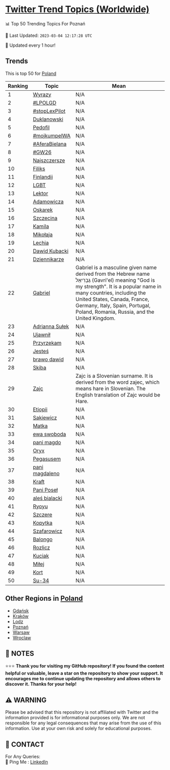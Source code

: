 [Twitter Trend Topics (Worldwide)](https://github.com/ErcinDedeoglu/Twitter-Trend-Topics)
==========


📊 Top 50 Trending Topics For Poznań

📆 Last Updated: `2023-03-04 12:17:28 UTC`

🔧 Updated every 1 hour!


## Trends

This is top 50 for [Poland](</Poland>)

| Ranking | Topic | Mean |
| ------- | ------------ | ------------ |
| 1 | [Wyrazy](http://twitter.com/search?q=Wyrazy) | N/A |
| 2 | [#LPOLGD](http://twitter.com/search?q=%23LPOLGD) | N/A |
| 3 | [#stopLexPilot](http://twitter.com/search?q=%23stopLexPilot) | N/A |
| 4 | [Duklanowski](http://twitter.com/search?q=Duklanowski) | N/A |
| 5 | [Pedofil](http://twitter.com/search?q=Pedofil) | N/A |
| 6 | [#mojkumpelWA](http://twitter.com/search?q=%23mojkumpelWA) | N/A |
| 7 | [#AferaBielana](http://twitter.com/search?q=%23AferaBielana) | N/A |
| 8 | [#GW26](http://twitter.com/search?q=%23GW26) | N/A |
| 9 | [Najszczersze](http://twitter.com/search?q=Najszczersze) | N/A |
| 10 | [Filiks](http://twitter.com/search?q=Filiks) | N/A |
| 11 | [Finlandii](http://twitter.com/search?q=Finlandii) | N/A |
| 12 | [LGBT](http://twitter.com/search?q=LGBT) | N/A |
| 13 | [Lektor](http://twitter.com/search?q=Lektor) | N/A |
| 14 | [Adamowicza](http://twitter.com/search?q=Adamowicza) | N/A |
| 15 | [Oskarek](http://twitter.com/search?q=Oskarek) | N/A |
| 16 | [Szczecina](http://twitter.com/search?q=Szczecina) | N/A |
| 17 | [Kamila](http://twitter.com/search?q=Kamila) | N/A |
| 18 | [Mikołaja](http://twitter.com/search?q=Miko%c5%82aja) | N/A |
| 19 | [Lechia](http://twitter.com/search?q=Lechia) | N/A |
| 20 | [Dawid Kubacki](http://twitter.com/search?q=Dawid+Kubacki) | N/A |
| 21 | [Dziennikarze](http://twitter.com/search?q=Dziennikarze) | N/A |
| 22 | [Gabriel](http://twitter.com/search?q=Gabriel) | Gabriel is a masculine given name derived from the Hebrew name גַבְרִיאֵל (Gavri'el) meaning "God is my strength". It is a popular name in many countries, including the United States, Canada, France, Germany, Italy, Spain, Portugal, Poland, Romania, Russia, and the United Kingdom. |
| 23 | [Adrianna Sułek](http://twitter.com/search?q=Adrianna+Su%c5%82ek) | N/A |
| 24 | [Ujawnił](http://twitter.com/search?q=Ujawni%c5%82) | N/A |
| 25 | [Przyrzekam](http://twitter.com/search?q=Przyrzekam) | N/A |
| 26 | [Jesteś](http://twitter.com/search?q=Jeste%c5%9b) | N/A |
| 27 | [brawo dawid](http://twitter.com/search?q=brawo+dawid) | N/A |
| 28 | [Skiba](http://twitter.com/search?q=Skiba) | N/A |
| 29 | [Zajc](http://twitter.com/search?q=Zajc) | Zajc is a Slovenian surname. It is derived from the word zajec, which means hare in Slovenian. The English translation of Zajc would be Hare. |
| 30 | [Etiopii](http://twitter.com/search?q=Etiopii) | N/A |
| 31 | [Sakiewicz](http://twitter.com/search?q=Sakiewicz) | N/A |
| 32 | [Matka](http://twitter.com/search?q=Matka) | N/A |
| 33 | [ewa swoboda](http://twitter.com/search?q=ewa+swoboda) | N/A |
| 34 | [pani magdo](http://twitter.com/search?q=pani+magdo) | N/A |
| 35 | [Oryx](http://twitter.com/search?q=Oryx) | N/A |
| 36 | [Pegasusem](http://twitter.com/search?q=Pegasusem) | N/A |
| 37 | [pani magdaleno](http://twitter.com/search?q=pani+magdaleno) | N/A |
| 38 | [Kraft](http://twitter.com/search?q=Kraft) | N/A |
| 39 | [Pani Poseł](http://twitter.com/search?q=Pani+Pose%c5%82) | N/A |
| 40 | [aleś bialacki](http://twitter.com/search?q=ale%c5%9b+bialacki) | N/A |
| 41 | [Ryoyu](http://twitter.com/search?q=Ryoyu) | N/A |
| 42 | [Szczere](http://twitter.com/search?q=Szczere) | N/A |
| 43 | [Kopytka](http://twitter.com/search?q=Kopytka) | N/A |
| 44 | [Szafarowicz](http://twitter.com/search?q=Szafarowicz) | N/A |
| 45 | [Balongo](http://twitter.com/search?q=Balongo) | N/A |
| 46 | [Rozlicz](http://twitter.com/search?q=Rozlicz) | N/A |
| 47 | [Kuciak](http://twitter.com/search?q=Kuciak) | N/A |
| 48 | [Miłej](http://twitter.com/search?q=Mi%c5%82ej) | N/A |
| 49 | [Kort](http://twitter.com/search?q=Kort) | N/A |
| 50 | [Su-34](http://twitter.com/search?q=Su-34) | N/A |



## Other Regions in [Poland](</Poland>)

* [Gdańsk](</Poland/Gdańsk.md>)
* [Kraków](</Poland/Kraków.md>)
* [Lodz](</Poland/Lodz.md>)
* [Poznań](</Poland/Poznań.md>)
* [Warsaw](</Poland/Warsaw.md>)
* [Wroclaw](</Poland/Wroclaw.md>)



## 📝 NOTES

⭐⭐⭐ **Thank you for visiting my GitHub repository! If you found the content helpful or valuable, leave a star on the repository to show your support. It encourages me to continue updating the repository and allows others to discover it. Thanks for your help!**


## ⚠️ WARNING

Please be advised that this repository is not affiliated with Twitter and the information provided is for informational purposes only. We are not responsible for any legal consequences that may arise from the use of this information. Use at your own risk and solely for educational purposes.


## 📨 CONTACT

 For Any Queries:  
            🏓 Ping Me : [LinkedIn](https://www.linkedin.com/in/ercindedeoglu/)
